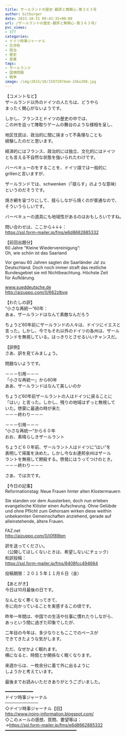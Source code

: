```yaml
---
title: ザールランドの歴史-翻弄と無関心-第３６３号
author: bitburger
date: 2015-10-31 09:43:35+00:00
url: /ザールランドの歴史-翻弄と無関心-第３６３号/
pvc_views:
- 377
categories:
- ドイツ時事ジャーナル
- 交渉術
- 政治
- 歴史
- 産業
tags:
- ザールランド
- 国境問題
- 戦争
image: /img/2015/10/15972974om-246x200.jpg
---
```

【コメントなど】  
ザールランド以外のドイツの人たちは、どうやら  
まったく関心がないようです。  
  
しかし、フランスとドイツの歴史の中では、  
この州を巡って陣取りゲームの舞台のような様相を呈し、  
  
地区住民は、政治的に間に挟まって不条理なことも  
経験したのだと思います。  
  
経済的にはフランス、政治的には独立、文化的にはドイツ  
とも言える不自然な状態を強いられたわけです。  
  
バーベキューのをすることを、ドイツ語では一般的に  
grillenと言いますが、  
  
ザールランドでは、schwenken（「揺らす」のような意味）  
というのだそうです。  
  
焼き網を宙づりにして、揺らしながら焼くのが普通なので、  
そういうらしいです。  
  
バーベキューの道具にも地域性があるのはおもしろいですね。  
  
  
  
問い合わせは、ここから↓↓↓：  
<https://ssl.form-mailer.jp/fms/e6d8662885332>  
  
  
【前回出題分】  
60 Jahre &#8220;Kleine Wiedervereinigung&#8221;:  
Oh, wie schön ist das Saarland  
  
Vor genau 60 Jahren sagten die Saarländer Ja! zu  
Deutschland. Doch noch immer straft das restliche  
Bundesgebiet sie mit Nichtbeachtung. Höchste Zeit  
für Aufklärung.  
  
www.sueddeutsche.de  
<http://aizuppo.com/0/662zlbvq>  
  
【わたしの訳】  
&#8220;小さな再統一&#8221;60年：  
あぁ、ザールランドはなんて素敵なんだろう  
  
ちょうど60年前にザールランドの人々は、ドイツにイエスと  
言った。しかし、今でもそれ以外のドイツの各州は、ザール  
ランドを無視している。はっきりとさせるいいチャンスだ。  
  
  
【訳例】  
さあ、訳を見てみましょう。  
  
問題ないようです。  
  
－－－引用－－－  
「小さな再統一」から60年  
ああ、ザールランドはなんて美しいのか  
  
ちょうど60年前ザールラントの人はドイツに戻ることに  
「はい」と言った。しかし、残りの地域はずっと無視して  
いた。啓蒙に最適の時が来た  
－－－終わり－－－  
  
  
－－－引用－－－  
“小さな再統一”から６０年  
おお、素晴らしきザールラント  
  
ちょうど６０年前、ザールラント人はドイツに“はい”を  
表明して帰属を決めた。しかし今なお連邦余州はザール  
ラントを無視して黙殺する。啓発にはうってつけのとき。  
－－－終わり－－－  
  
  
さあ、では次です。  
  
【今日の記事】  
Reformationstag: Neue Frauen hinter alten Klostermauern  
  
Sie standen vor dem Aussterben, doch nun erleben  
evangelische Klöster einen Aufschwung. Ohne Gelübde  
und ohne Pflicht zum Gehorsam wirken diese weithin  
unbekannten Gemeinschaften anziehend, gerade auf  
alleinstehende, ältere Frauen.  
  
FAZ.net  
<http://aizuppo.com/0/i0f89bm>  
  
訳を送ってください。  
（公開してほしくないときは、希望しないにチェック）  
和訳投稿：  
 <https://ssl.form-mailer.jp/fms/8408fcc494664>  
  
投稿期限：２０１５年１１月６日（金）  
  
【あとがき】  
今日は10月最後の日です。  
  
なんとなく寒くなってきて、  
冬に向かっていることを実感するこの頃です。  
  
昨年一年間は、中国での生活や仕事に慣れたりしながら、  
あっという間に過ぎた印象でしたが、  
  
二年目の今年は、多少なりともここでのペースが  
できてきたような気がします。  
  
ただ、なぜかよく眠れます。  
横になると、時間とか関係なく眠くなります。  
  
来週からは、一枚余分に着て外に出るように  
しようかと考えています。  
  
  
  
最後までお読みいただきありがとうございました。  
  
  
━━━━━━━━━━━  
ドイツ時事ジャーナル  
───────────  
◇ドイツ時事ジャーナル【旧】  
<http://www.iroiro-information.blogspot.com/>  
◇このメールの感想、質問、要望等は：  
-><https://ssl.form-mailer.jp/fms/e6d8662885332>  
━━━━━━━━━━━━━━━━━━━━━━━━━━━━
